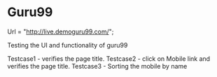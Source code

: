 # Guru99

Url = "http://live.demoguru99.com/";

Testing the UI and functionality of guru99

Testcase1 - verifies the page title.
Testcase2 - click on Mobile link and verifies the page title.
Testcase3 - Sorting the mobile by name 
